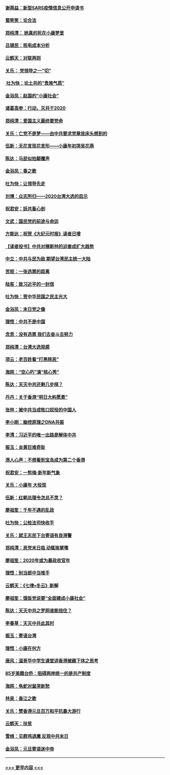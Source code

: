 #### [谢燕益：新型SARS疫情信息公开申请书](../pages/nsc993/n11808840.md?t=01220811) 
#### [蜀笑笑：论合法](../pages/nsc993/n11808064.md?t=01220811) 
#### [郑纯清： 她真的死在小康梦里](../pages/nsc993/n11806623.md?t=01220811) 
#### [吕锡民：核电成本分析](../pages/nsc993/n11806284.md?t=01220811) 
#### [云鹤天：对联两则](../pages/nsc993/n11805957.md?t=01220811) 
#### [关乐： 党领导之一“切”](../pages/nsc993/n11804505.md?t=01220811) 
#### [ 吐为快：论土共的“贵族气质”](../pages/nsc993/n11804490.md?t=01220811) 
#### [金浴凤：赵国的“小康社会”](../pages/nsc993/n11804452.md?t=01220811) 
#### [诸葛高参：行动，灭共于2020](../pages/nsc993/n11804120.md?t=01220811) 
#### [郑纯清：爱国主义最终要党命](../pages/nsc993/n11802197.md?t=01220811) 
#### [关乐：亡党不是梦——由中共要求党章放床头想到的](../pages/nsc993/n11802156.md?t=01220811) 
#### [伍新：无花言现花言形——小康年初哭吴花燕](../pages/nsc993/n11800044.md?t=01220811) 
#### [陈达：马屁似拍颠覆声](../pages/nsc993/n11800010.md?t=01220811) 
#### [金浴凤：春之歌](../pages/nsc993/n11797687.md?t=01220811) 
#### [吐为快：让领导先走](../pages/nsc993/n11797512.md?t=01220811) 
#### [刘博：众志所归——2020台湾大选的启示](../pages/nsc993/n11796878.md?t=01220811) 
#### [祝君安：妖共畜心剖](../pages/nsc993/n11794273.md?t=01220811) 
#### [文武：国民党的前途与命运](../pages/nsc993/n11794198.md?t=01220811) 
#### [方能达：祝贺《大纪元时报》读者日增](../pages/nsc993/n11793807.md?t=01220811) 
#### [【读者投书】中共对穆斯林的迫害成扩大趋势](../pages/nsc993/n11791371.md?t=01220811) 
#### [中立：中共与民为敌 期望台湾民主统一大陆](../pages/nsc993/n11790392.md?t=01220811) 
#### [苦胆：一张选票的距离](../pages/nsc993/n11788914.md?t=01220811) 
#### [陆客：致习近平的一封信](../pages/nsc993/n11788867.md?t=01220811) 
#### [吐为快：贺中华民国之民主光大](../pages/nsc993/n11788618.md?t=01220811) 
#### [金浴凤：末日党之像](../pages/nsc993/n11787475.md?t=01220811) 
#### [理悟：中共不是中国](../pages/nsc993/n11787463.md?t=01220811) 
#### [念贲：没有选票  我们去奋斗去努力](../pages/nsc993/n11787398.md?t=01220811) 
#### [郑纯清：台湾大选观感](../pages/nsc993/n11786210.md?t=01220811) 
#### [项云：老百姓看“打黑除恶”](../pages/nsc993/n11785398.md?t=01220811) 
#### [海网：“空心朽”演“核心秀”](../pages/nsc993/n11783874.md?t=01220811) 
#### [陈达：天灭中共还剩几步棋？](../pages/nsc993/n11783719.md?t=01220811) 
#### [丹丹：关于香港“明日大屿愿景”](../pages/nsc993/n11783273.md?t=01220811) 
#### [张林：被中共当成牲口奴役的中国人](../pages/nsc993/n11782397.md?t=01220811) 
#### [李小刚：脑控原理之DNA共振](../pages/nsc993/n11780962.md?t=01220811) 
#### [李清：习近平的唯一出路是解体中共](../pages/nsc993/n11780866.md?t=01220811) 
#### [振玉：炎黄巨难奇耻](../pages/nsc993/n11779632.md?t=01220811) 
#### [港人心声：不想看到宝岛成为第二个香港](../pages/nsc993/n11778817.md?t=01220811) 
#### [祝君安：一剪梅‧新年新气象](../pages/nsc993/n11776340.md?t=01220811) 
#### [关乐：小康年 大役现](../pages/nsc993/n11774213.md?t=01220811) 
#### [伍新：红朝总理令怎总不灵？](../pages/nsc993/n11770813.md?t=01220811) 
#### [廖祖笙：千年不遇的乱政](../pages/nsc993/n11770373.md?t=01220811) 
#### [吐为快：公检法司快收手](../pages/nsc993/n11770359.md?t=01220811) 
#### [关乐：就王志民下台寄语有良港警](../pages/nsc993/n11769903.md?t=01220811) 
#### [郑纯清：恶党末日临 动辄挨掌嘴](../pages/nsc993/n11769356.md?t=01220811) 
#### [廖祖笙：2020年或为暴政收官年](../pages/nsc993/n11768216.md?t=01220811) 
#### [理悟：别当郎中当推手](../pages/nsc993/n11768243.md?t=01220811) 
#### [云鹤天：《七律▪冬云》新解](../pages/nsc993/n11768204.md?t=01220811) 
#### [廖祖笙：饿饭党说要“全面建成小康社会”](../pages/nsc993/n11767482.md?t=01220811) 
#### [陈达：天灭中共之罗网谁能挡住？](../pages/nsc993/n11767465.md?t=01220811) 
#### [李春草：天灭中共此其时](../pages/nsc993/n11767452.md?t=01220811) 
#### [振玉：寄语台湾](../pages/nsc993/n11767432.md?t=01220811) 
#### [理悟：小康在何方](../pages/nsc993/n11767394.md?t=01220811) 
#### [唐风：温哥华中学生课堂讲香港被踢下体之思考](../pages/nsc993/n11766848.md?t=01220811) 
#### [85岁美籍台侨：阻碍两岸统一的是共产制度](../pages/nsc993/n11765043.md?t=01220811) 
#### [海网：龟蛇对鼠哭新愁](../pages/nsc993/n11764895.md?t=01220811) 
#### [林泉：香江之歌](../pages/nsc993/n11764415.md?t=01220811) 
#### [关乐：赞香港元旦百万和平抗暴大游行](../pages/nsc993/n11764382.md?t=01220811) 
#### [云鹤天：扶贫](../pages/nsc993/n11764245.md?t=01220811) 
#### [雪绮：见群鸡退鹰  反观中共末日](../pages/nsc993/n11762112.md?t=01220811) 
#### [金浴凤：元旦寄语迷中帝](../pages/nsc993/n11761788.md?t=01220811) 

----
#### [ >>> 更早内容 <<< ](../indexes/nsc993-earlier.md)
